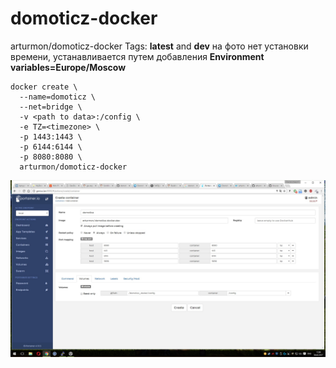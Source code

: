 # domoticz-docker
arturmon/domoticz-docker Tags: **latest** and **dev**
на фото нет установки времени, устанавливается путем добавления **Environment variables=Europe/Moscow**

```
docker create \
  --name=domoticz \
  --net=bridge \
  -v <path to data>:/config \
  -e TZ=<timezone> \
  -p 1443:1443 \
  -p 6144:6144 \
  -p 8080:8080 \
  arturmon/domoticz-docker
  ```
![Иллюстрация к проекту](https://github.com/arturmon/domoticz-docker/blob/master/Безымянный.jpg)

